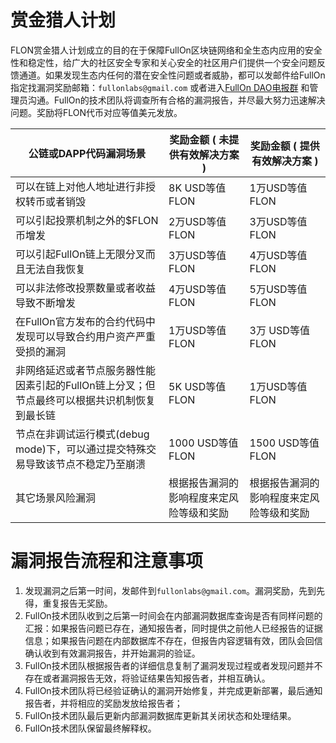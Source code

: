 # 赏金猎人计划

FLON赏金猎人计划成立的目的在于保障FullOn区块链网络和全生态内应用的安全性和稳定性，给广大的社区安全专家和关心安全的社区用户们提供一个安全问题反馈通道。如果发现生态内任何的潜在安全性问题或者威胁，都可以发邮件给FullOn指定找漏洞奖励邮箱：`fullonlabs@gmail.com` 或者进入[FullOn DAO电报群](https://t.me/fullondao) 和管理员沟通。FullOn的技术团队将调查所有合格的漏洞报告，并尽最大努力迅速解决问题。奖励将FLON代币对应等值美元发放。

|公链或DAPP代码漏洞场景      |奖励金额 ( 未提供有效解决方案 )  | 奖励金额 ( 提供有效解决方案 ) |
|-------------------------|-----------------------------|---------------------------|
| 可以在链上对他人地址进行非授权转币或者销毁 | 8K USD等值FLON | 1万USD等值FLON |
| 可以引起投票机制之外的$FLON币增发 | 2万USD等值FLON | 3万USD等值FLON |
| 可以引起FullOn链上无限分叉而且无法自我恢复 | 3万USD等值FLON | 4万USD等值FLON |
| 可以非法修改投票数量或者收益导致不断增发 | 4万USD等值FLON | 5万USD等值FLON |
| 在FullOn官方发布的合约代码中发现可以导致合约用户资产严重受损的漏洞 | 1万USD等值FLON | 3万 USD等值FLON |
| 非网络延迟或者节点服务器性能因素引起的FullOn链上分叉；但节点最终可以根据共识机制恢复到最长链 | 5K USD等值FLON | 1万USD等值FLON |
| 节点在非调试运行模式(debug mode)下，可以通过提交特殊交易导致该节点不稳定乃至崩溃 | 1000 USD等值FLON | 1500 USD等值FLON |
| 其它场景风险漏洞 | 根据报告漏洞的影响程度来定风险等级和奖励 | 根据报告漏洞的影响程度来定风险等级和奖励 |

# 漏洞报告流程和注意事项

1. 发现漏洞之后第一时间，发邮件到`fullonlabs@gmail.com`。漏洞奖励，先到先得，重复报告无奖励。
1. FullOn技术团队收到之后第一时间会在内部漏洞数据库查询是否有同样问题的汇报：如果报告问题已存在，通知报告者，同时提供之前他人已经报告的证据信息；如果报告问题在内部数据库不存在，但报告内容逻辑有效，团队会回信确认收到有效漏洞报告，并开始漏洞的验证。
1. FullOn技术团队根据报告者的详细信息复制了漏洞发现过程或者发现问题并不存在或者漏洞报告无效，将验证结果告知报告者，并相互确认。
1. FullOn技术团队将已经验证确认的漏洞开始修复，并完成更新部署，最后通知报告者，并将相应的奖励发放给报告者；
1. FullOn技术团队最后更新内部漏洞数据库更新其关闭状态和处理结果。
1. FullOn技术团队保留最终解释权。